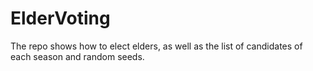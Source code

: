 # ElderVoting
The repo shows how to elect elders, as well as the list of candidates of each season and random seeds.